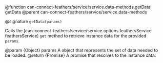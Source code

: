 @function can-connect-feathers/service/service.data-methods.getData getData
@parent can-connect-feathers/service/service.data-methods

@signature `getData(params)`

Calls the [can-connect-feathers/service/service.options.feathersService feathersService] `get` method to retrieve instance data for the provided `params`.

@param {Object} params A object that represents the set of data needed to be loaded.
@return {Promise<Object>} A promise that resolves to the instance data.